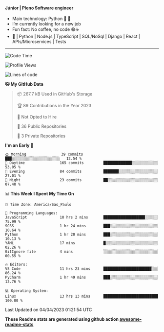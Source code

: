 #### Júnior | Pleno Software engineer 

- Main technology: Python 🐍 💖
- I’m currently looking for a new job
- Fun fact: No coffee, no code 😁☕
- 📖 | Python | Node.js | TypeScript | SQL/NoSql | Django | React | APIs/Microservices | Tests 
---
<!--START_SECTION:waka-->
![Code Time](http://img.shields.io/badge/Code%20Time-658%20hrs%2033%20mins-blue)

![Profile Views](http://img.shields.io/badge/Profile%20Views-0-blue)

![Lines of code](https://img.shields.io/badge/From%20Hello%20World%20I%27ve%20Written-10.6%20million%20lines%20of%20code-blue)

**🐱 My GitHub Data** 

> 📦 267.7 kB Used in GitHub's Storage 
 > 
> 🏆 89 Contributions in the Year 2023
 > 
> 🚫 Not Opted to Hire
 > 
> 📜 36 Public Repositories 
 > 
> 🔑 3 Private Repositories 
 > 
**I'm an Early 🐤** 

```text
🌞 Morning                39 commits          ███░░░░░░░░░░░░░░░░░░░░░░   12.54 % 
🌆 Daytime                165 commits         █████████████░░░░░░░░░░░░   53.05 % 
🌃 Evening                84 commits          ███████░░░░░░░░░░░░░░░░░░   27.01 % 
🌙 Night                  23 commits          ██░░░░░░░░░░░░░░░░░░░░░░░   07.40 % 
```


📊 **This Week I Spent My Time On** 

```text
🕑︎ Time Zone: America/Sao_Paulo

💬 Programming Languages: 
JavaScript               10 hrs 2 mins       ███████████████████░░░░░░   75.99 % 
SCSS                     1 hr 24 mins        ███░░░░░░░░░░░░░░░░░░░░░░   10.64 % 
Python                   1 hr 20 mins        ███░░░░░░░░░░░░░░░░░░░░░░   10.13 % 
YAML                     17 mins             █░░░░░░░░░░░░░░░░░░░░░░░░   02.26 % 
GitIgnore file           4 mins              ░░░░░░░░░░░░░░░░░░░░░░░░░   00.55 % 

🔥 Editors: 
VS Code                  11 hrs 23 mins      ██████████████████████░░░   86.24 % 
PyCharm                  1 hr 49 mins        ███░░░░░░░░░░░░░░░░░░░░░░   13.76 % 

💻 Operating System: 
Linux                    13 hrs 13 mins      █████████████████████████   100.00 % 
```


 Last Updated on 04/04/2023 01:21:54 UTC
<!--END_SECTION:waka-->

**These Readme stats are generated using github action [awesome-readme-stats](https://github.com/anmol098/waka-readme-stats)**
